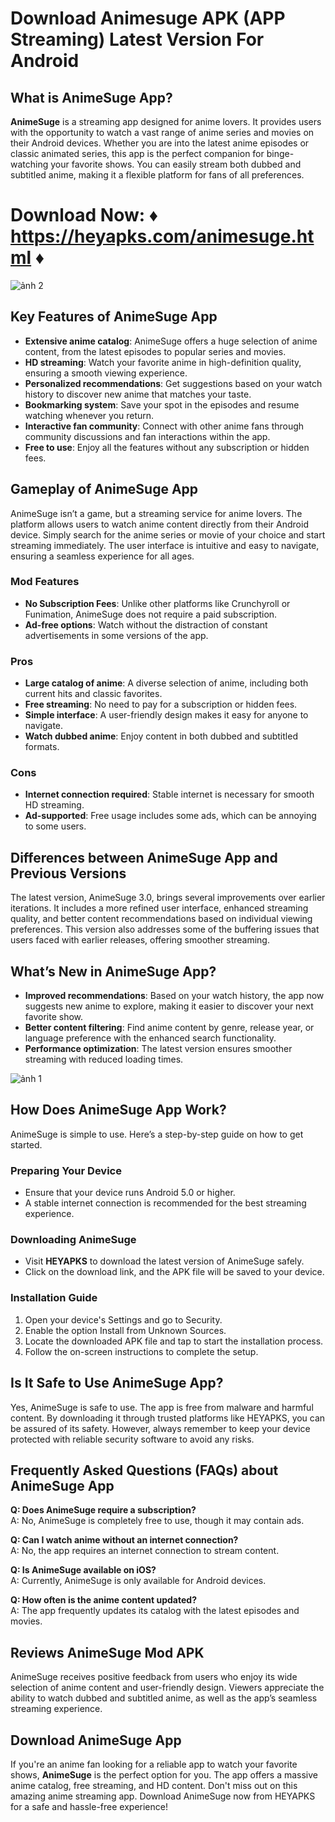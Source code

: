# Download Animesuge APK (APP Streaming) Latest Version For Android

## What is AnimeSuge App?

**AnimeSuge** is a streaming app designed for anime lovers. It provides users with the opportunity to watch a vast range of anime series and movies on their Android devices. Whether you are into the latest anime episodes or classic animated series, this app is the perfect companion for binge-watching your favorite shows. You can easily stream both dubbed and subtitled anime, making it a flexible platform for fans of all preferences.

# Download Now: ♦️ https://heyapks.com/animesuge.html ♦️

![ảnh 2](https://github.com/user-attachments/assets/0a984c2a-737f-4908-8425-6b0d9b85ef51)

## Key Features of AnimeSuge App

- **Extensive anime catalog**: AnimeSuge offers a huge selection of anime content, from the latest episodes to popular series and movies.
- **HD streaming**: Watch your favorite anime in high-definition quality, ensuring a smooth viewing experience.
- **Personalized recommendations**: Get suggestions based on your watch history to discover new anime that matches your taste.
- **Bookmarking system**: Save your spot in the episodes and resume watching whenever you return.
- **Interactive fan community**: Connect with other anime fans through community discussions and fan interactions within the app.
- **Free to use**: Enjoy all the features without any subscription or hidden fees.

## Gameplay of AnimeSuge App

AnimeSuge isn’t a game, but a streaming service for anime lovers. The platform allows users to watch anime content directly from their Android device. Simply search for the anime series or movie of your choice and start streaming immediately. The user interface is intuitive and easy to navigate, ensuring a seamless experience for all ages.

### Mod Features
- **No Subscription Fees**: Unlike other platforms like Crunchyroll or Funimation, AnimeSuge does not require a paid subscription.
- **Ad-free options**: Watch without the distraction of constant advertisements in some versions of the app.

### Pros
- **Large catalog of anime**: A diverse selection of anime, including both current hits and classic favorites.
- **Free streaming**: No need to pay for a subscription or hidden fees.
- **Simple interface**: A user-friendly design makes it easy for anyone to navigate.
- **Watch dubbed anime**: Enjoy content in both dubbed and subtitled formats.
  
### Cons
- **Internet connection required**: Stable internet is necessary for smooth HD streaming.
- **Ad-supported**: Free usage includes some ads, which can be annoying to some users.

## Differences between AnimeSuge App and Previous Versions

The latest version, AnimeSuge 3.0, brings several improvements over earlier iterations. It includes a more refined user interface, enhanced streaming quality, and better content recommendations based on individual viewing preferences. This version also addresses some of the buffering issues that users faced with earlier releases, offering smoother streaming.

## What’s New in AnimeSuge App?

- **Improved recommendations**: Based on your watch history, the app now suggests new anime to explore, making it easier to discover your next favorite show.
- **Better content filtering**: Find anime content by genre, release year, or language preference with the enhanced search functionality.
- **Performance optimization**: The latest version ensures smoother streaming with reduced loading times.

![ảnh 1](https://github.com/user-attachments/assets/6360956c-6493-47b2-b630-58d8c437a2c4)

## How Does AnimeSuge App Work?

AnimeSuge is simple to use. Here’s a step-by-step guide on how to get started.

### Preparing Your Device
- Ensure that your device runs Android 5.0 or higher.
- A stable internet connection is recommended for the best streaming experience.

### Downloading AnimeSuge
- Visit **HEYAPKS** to download the latest version of AnimeSuge safely.
- Click on the download link, and the APK file will be saved to your device.

### Installation Guide
1. Open your device's Settings and go to Security.
2. Enable the option Install from Unknown Sources.
3. Locate the downloaded APK file and tap to start the installation process.
4. Follow the on-screen instructions to complete the setup.

## Is It Safe to Use AnimeSuge App?

Yes, AnimeSuge is safe to use. The app is free from malware and harmful content. By downloading it through trusted platforms like HEYAPKS, you can be assured of its safety. However, always remember to keep your device protected with reliable security software to avoid any risks.

## Frequently Asked Questions (FAQs) about AnimeSuge App

**Q: Does AnimeSuge require a subscription?**  
A: No, AnimeSuge is completely free to use, though it may contain ads.

**Q: Can I watch anime without an internet connection?**  
A: No, the app requires an internet connection to stream content.

**Q: Is AnimeSuge available on iOS?**  
A: Currently, AnimeSuge is only available for Android devices.

**Q: How often is the anime content updated?**  
A: The app frequently updates its catalog with the latest episodes and movies.

## Reviews AnimeSuge Mod APK

AnimeSuge receives positive feedback from users who enjoy its wide selection of anime content and user-friendly design. Viewers appreciate the ability to watch dubbed and subtitled anime, as well as the app’s seamless streaming experience.

## Download AnimeSuge App

If you're an anime fan looking for a reliable app to watch your favorite shows, **AnimeSuge** is the perfect option for you. The app offers a massive anime catalog, free streaming, and HD content. Don't miss out on this amazing anime streaming app. Download AnimeSuge now from HEYAPKS for a safe and hassle-free experience!
